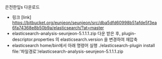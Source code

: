 은전한잎s 다운로드
- 링크
[link] https://bitbucket.org/eunjeon/seunjeon/src/dba5dfd60998b51afde5f3ea6fa74368e8b50b9a/elasticsearch/?at=master
-  elasticsearch-analysis-seunjeon-5.1.1.1.zip 다운 받은 후, plugin-descriptor.properties 의 elasticsearch.version 을 변경하여 재압축
- elasticsearch home/bin에서 아래 명령어 실행
 ./elasticsearch-plugin install file:'파일경로'/elasticsearch-analysis-seunjeon-5.1.1.1.zip

